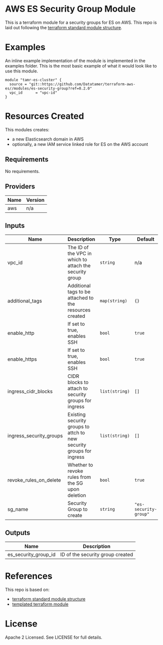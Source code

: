# AWS ES Security Group Module
This is a terraform module for a security groups for ES on AWS.
This repo is laid out following the [terraform standard module structure](https://www.terraform.io/docs/modules/index.html#standard-module-structure).

# Examples
An inline example implementation of the module is implemented in the examples folder.
This is the most basic example of what it would look like to use this module.

```
module "tamr-es-cluster" {
  source = "git::https://github.com/Datatamer/terraform-aws-es//modules/es-security-group?ref=0.2.0"
  vpc_id      = "vpc-id"
}
```

# Resources Created
This modules creates:
* a new Elasticsearch domain in AWS
* optionally, a new IAM service linked role for ES on the AWS account

<!-- BEGINNING OF PRE-COMMIT-TERRAFORM DOCS HOOK -->
## Requirements

No requirements.

## Providers

| Name | Version |
|------|---------|
| aws | n/a |

## Inputs

| Name | Description | Type | Default | Required |
|------|-------------|------|---------|:--------:|
| vpc\_id | The ID of the VPC in which to attach the security group | `string` | n/a | yes |
| additional\_tags | Additional tags to be attached to the resources created | `map(string)` | `{}` | no |
| enable\_http | If set to true, enables SSH | `bool` | `true` | no |
| enable\_https | If set to true, enables SSH | `bool` | `true` | no |
| ingress\_cidr\_blocks | CIDR blocks to attach to security groups for ingress | `list(string)` | `[]` | no |
| ingress\_security\_groups | Existing security groups to attch to new security groups for ingress | `list(string)` | `[]` | no |
| revoke\_rules\_on\_delete | Whether to revoke rules from the SG upon deletion | `bool` | `true` | no |
| sg\_name | Security Group to create | `string` | `"es-security-group"` | no |

## Outputs

| Name | Description |
|------|-------------|
| es\_security\_group\_id | ID of the security group created |

<!-- END OF PRE-COMMIT-TERRAFORM DOCS HOOK -->

# References
This repo is based on:
* [terraform standard module structure](https://www.terraform.io/docs/modules/index.html#standard-module-structure)
* [templated terraform module](https://github.com/tmknom/template-terraform-module)

# License
Apache 2 Licensed. See LICENSE for full details.
